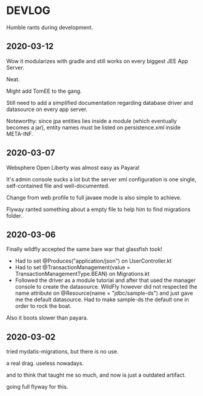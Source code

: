 # DEVLOG

Humble rants during development.

## 2020-03-12

Wow it modularizes with gradle and still works on every biggest JEE App Server.

Neat.

Might add TomEE to the gang.

Still need to add a simplified documentation regarding database driver and
datasource on every app server.

Noteworthy: since jpa entities lies inside a module (which eventually becomes
a jar), entity names must be listed on persistence.xml inside META-INF.

## 2020-03-07

Websphere Open Liberty was almost easy as Payara!

It's admin console sucks a lot but the server xml configuration is one single,
self-contained file and well-documented.

Change from web profile to full javaee mode is also simple to achieve.

Flyway ranted something about a empty file to help him to find migrations folder.

## 2020-03-06

Finally wildfly accepted the same bare war that glassfish took! 

- Had to set @Produces("application/json") on UserController.kt
- Had to set @TransactionManagement(value = TransactionManagementType.BEAN)
  on Migrations.kt
- Followed the driver as a module tutorial and after that used the manager
  console to create the datasource. WildFly however did not respected the name
  attribute on @Resource(name = "jdbc/sample-ds") and just gave me the default
  datasource. Had to make sample-ds the default one in order to rock the boat.
  
 Also it boots slower than payara. 

## 2020-03-02

tried mydatis-migrations, but there is no use.

a real drag. useless nowadays.

and to think that taught me so much, and now is just a outdated artifact.

going full flyway for this.
